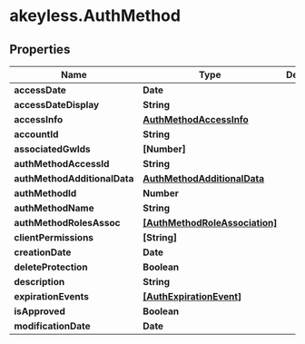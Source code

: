 # akeyless.AuthMethod

## Properties

Name | Type | Description | Notes
------------ | ------------- | ------------- | -------------
**accessDate** | **Date** |  | [optional] 
**accessDateDisplay** | **String** |  | [optional] 
**accessInfo** | [**AuthMethodAccessInfo**](AuthMethodAccessInfo.md) |  | [optional] 
**accountId** | **String** |  | [optional] 
**associatedGwIds** | **[Number]** |  | [optional] 
**authMethodAccessId** | **String** |  | [optional] 
**authMethodAdditionalData** | [**AuthMethodAdditionalData**](AuthMethodAdditionalData.md) |  | [optional] 
**authMethodId** | **Number** |  | [optional] 
**authMethodName** | **String** |  | [optional] 
**authMethodRolesAssoc** | [**[AuthMethodRoleAssociation]**](AuthMethodRoleAssociation.md) |  | [optional] 
**clientPermissions** | **[String]** |  | [optional] 
**creationDate** | **Date** |  | [optional] 
**deleteProtection** | **Boolean** |  | [optional] 
**description** | **String** |  | [optional] 
**expirationEvents** | [**[AuthExpirationEvent]**](AuthExpirationEvent.md) |  | [optional] 
**isApproved** | **Boolean** |  | [optional] 
**modificationDate** | **Date** |  | [optional] 


